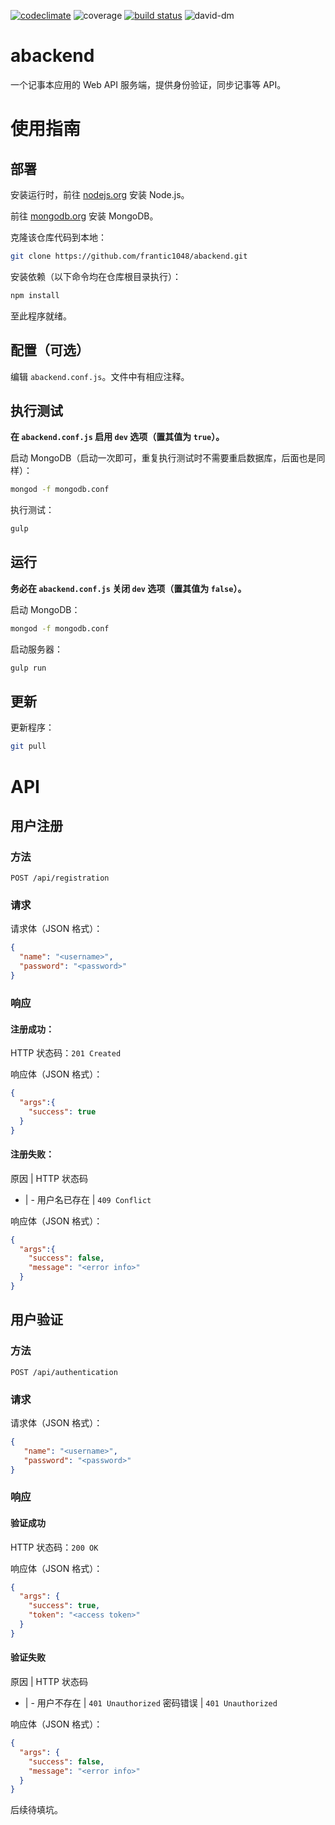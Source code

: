 [![codeclimate](https://img.shields.io/codeclimate/github/frantic1048/abackend.svg?style=flat-square)](https://codeclimate.com/github/frantic1048/abackend)
![coverage](https://img.shields.io/codeclimate/coverage/github/frantic1048/abackend.svg?style=flat-square)
[![build status](https://img.shields.io/travis/frantic1048/abackend.svg?style=flat-square)](https://travis-ci.org/frantic1048/abackend)
![david-dm](https://img.shields.io/david/frantic1048/abackend.svg?style=flat-square)

# abackend

一个记事本应用的 Web API 服务端，提供身份验证，同步记事等 API。

# 使用指南

## 部署

安装运行时，前往 [nodejs.org](https://nodejs.org/) 安装 Node.js。

前往 [mongodb.org](https://www.mongodb.org/) 安装 MongoDB。

克隆该仓库代码到本地：

```bash
git clone https://github.com/frantic1048/abackend.git
```

安装依赖（以下命令均在仓库根目录执行）：

```bash
npm install
```

至此程序就绪。

## 配置（可选）

编辑 `abackend.conf.js`。文件中有相应注释。

## 执行测试

**在 `abackend.conf.js` 启用 `dev` 选项（置其值为 `true`）。**

启动 MongoDB（启动一次即可，重复执行测试时不需要重启数据库，后面也是同样）：

```bash
mongod -f mongodb.conf
```

执行测试：

```bash
gulp
```

## 运行

**务必在 `abackend.conf.js` 关闭 `dev` 选项（置其值为 `false`）。**

启动 MongoDB：

```bash
mongod -f mongodb.conf
```

启动服务器：

```bash
gulp run
```

## 更新

更新程序：

```bash
git pull
```

# API

## 用户注册

### 方法

```
POST /api/registration
```

### 请求

请求体（JSON 格式）：

```json
{
  "name": "<username>",
  "password": "<password>"
}
```

### 响应

#### 注册成功：

HTTP 状态码：`201 Created`

响应体（JSON 格式）：

```json
{
  "args":{
    "success": true
  }
}
```

#### 注册失败：

原因 | HTTP 状态码
- | -
用户名已存在 | `409 Conflict`

响应体（JSON 格式）：

```json
{
  "args":{
    "success": false,
    "message": "<error info>"
  }
}
```

## 用户验证

### 方法

```
POST /api/authentication
```

### 请求

请求体（JSON 格式）：

```json
{
   "name": "<username>",
   "password": "<password>"
}
```

### 响应

#### 验证成功

HTTP 状态码：`200 OK`

响应体（JSON 格式）：

```json
{
  "args": {
    "success": true,
    "token": "<access token>"
  }
}
```

#### 验证失败

原因 | HTTP 状态码
- | -
用户不存在 | `401 Unauthorized`
密码错误 | `401 Unauthorized`

响应体（JSON 格式）：

```json
{
  "args": {
    "success": false,
    "message": "<error info>"
  }
}
```

后续待填坑。
